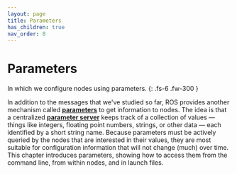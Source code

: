 ```yaml
---
layout: page
title: Parameters
has_children: true
nav_order: 8
---
```


# Parameters

In which we configure nodes using parameters.
{: .fs-6 .fw-300 }

In addition to the messages that we've studied so far, ROS provides another mechanism
called [**parameters**](http://wiki.ros.org/roscpp/Overview/Parameter%20Server) to get information to nodes. The idea is that a centralized [**parameter
server**](http://wiki.ros.org/roscpp/Overview/ParameterServer) keeps track of a collection of values — things like integers, floating point numbers,
strings, or other data — each identified by a short string name. Because parameters
must be actively queried by the nodes that are interested in their values, they are most
suitable for configuration information that will not change (much) over time.
This chapter introduces parameters, showing how to access them from the command
line, from within nodes, and in launch files.
